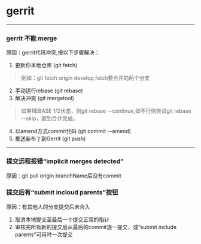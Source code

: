 # gerrit

---

### gerrit 不能 merge

原因：gerrit代码冲突,按以下步骤解决：

1. 更新你本地仓库 (git fetch) 
>例如：git fetch origin develop,fetch要合并的两个分支
2. 手动运行rebase (git rebase)
3. 解决冲突 (git mergetool)
> 如果REBASE 1/2状态，则git rebase --continue,如不行则尝试git rebase --skip，直到合并完成。
4. 以amend方式commit代码 (git commit --amend)
5. 推送新布丁到Gerrit (git push)

---

### 提交远程报错“implicit merges detected”

原因：git pull origin branchName后没有commit

### 提交后有“submit incloud parents”按钮
原因：有其他人的分支提交后未合入
1. 取消本地提交至最后一个提交正常的指针
2. 审核完所有新的提交后从最后的commit逐一提交，或“submit include parents”可用时一次提交